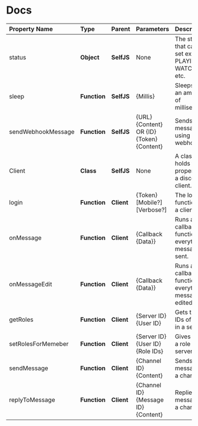 # Docs

| Property Name      | Type         | Parent      | Parameters                                | Description                                             |
| :----------------- | :----------- | :---------- | :---------------------------------------- | :------------------------------------------------------ |
| status             | **Object**   | **SelfJS**  | None                                      | The status that can be set ex: PLAYING, WATCHING, etc.  |
| sleep              | **Function** | **SelfJS**  | {Millis}                                  | Sleeps for an amount of milliseconds.                   |
| sendWebhookMessage | **Function** | **SelfJS**  | {URL} {Content} OR {ID} {Token} {Content} | Sends a message using a webhook.                        |
| Client             | **Class**    | **SelfJS**  | None                                      | A class that holds the properties of a discord client.  |
| login              | **Function** | **Client**  | {Token} [Mobile?] [Verbose?]              | The login function for a client.                        |
| onMessage          | **Function** | **Client**  | {Callback {Data}}                         | Runs a callback function everytime a message is sent.   |
| onMessageEdit      | **Function** | **Client**  | {Callback {Data}}                         | Runs a callback function everytime a message is edited. |
| getRoles           | **Function** | **Client**  | {Server ID} {User ID}                     | Gets the role IDs of a user in a server.                |
| setRolesForMemeber | **Function** | **Client**  | {Server ID} {User ID} {Role IDs}          | Gives a user a role in a server.                        |
| sendMessage        | **Function** | **Client**  | {Channel ID} {Content}                    | Sends a message to a channel.                           |
| replyToMessage     | **Function** | **Client**  | {Channel ID} {Message ID} {Content}       | Replies to a message to a channel.                      |
